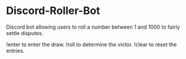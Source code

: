 # Discord-Roller-Bot

Discord bot allowing users to roll a number between 1 and 1000 to fairly settle disputes.

!enter to enter the draw.
!roll to determine the victor.
!clear to reset the entries.
